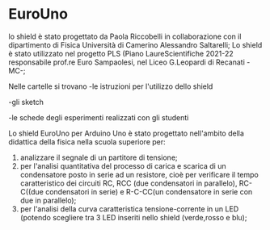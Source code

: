 # EuroUno
lo shield è stato progettato da Paola Riccobelli in collaborazione con il dipartimento di Fisica Università di Camerino Alessandro Saltarelli;
Lo shield è stato utilizzato nel progetto PLS (Piano LaureScientifiche 2021-22 responsabile prof.re Euro Sampaolesi, nel Liceo G.Leopardi di Recanati -MC-;

Nelle cartelle si trovano
-le istruzioni per l'utilizzo dello shield

-gli sketch 

-le schede degli esperimenti realizzati con gli studenti

Lo shield EuroUno per Arduino Uno è stato progettato  nell'ambito della didattica della fisica nella scuola superiore per:
1) analizzare il segnale di un partitore di tensione;
2) per l'analisi quantitativa del processo di carica e scarica di un condensatore posto in serie ad un resistore, cioè
per verificare il tempo caratteristico dei circuiti RC, RCC (due condensatori in parallelo), RC-C((due condensatori in serie) e R-C-CC(un condensatore in serie con due in parallelo);
3) per l'analisi della curva caratteristica tensione-corrente in un LED (potendo scegliere tra 3 LED inseriti nello shield (verde,rosso e blu);
